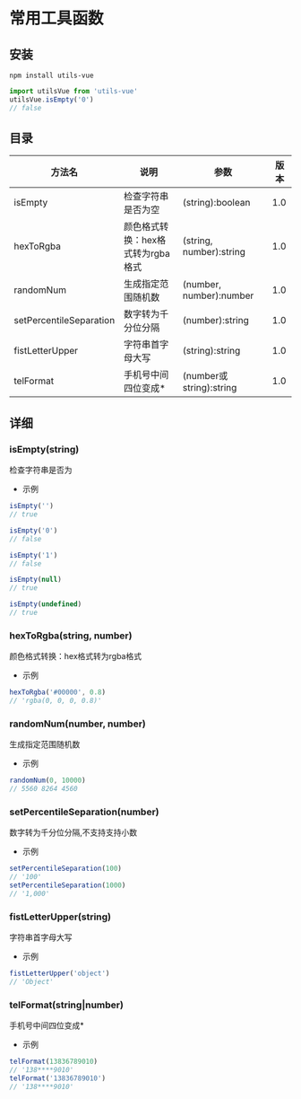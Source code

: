 # 常用工具函数

## 安装

`npm install utils-vue`

```javascript
import utilsVue from 'utils-vue'
utilsVue.isEmpty('0')
// false
```

## 目录

| 方法名                     | 说明                   | 参数                      | 版本   |
|-------------------------|----------------------|-------------------------|------|
| isEmpty                 | 检查字符串是否为空            | (string):boolean        | 1.0  |
| hexToRgba               | 颜色格式转换：hex格式转为rgba格式 | (string, number):string | 1.0  |
| randomNum               | 生成指定范围随机数            | (number, number):number | 1.0  |
| setPercentileSeparation | 数字转为千分位分隔            | (number):string         | 1.0  |
| fistLetterUpper         | 字符串首字母大写             | (string):string         | 1.0  |
| telFormat               | 手机号中间四位变成*           | (number或string):string  | 1.0  |

## 详细

### isEmpty(string)
检查字符串是否为
- 示例
```javascript
isEmpty('')
// true

isEmpty('0')
// false

isEmpty('1')
// false

isEmpty(null)
// true

isEmpty(undefined)
// true
```

### hexToRgba(string, number)
颜色格式转换：hex格式转为rgba格式
- 示例
```javascript
hexToRgba('#00000', 0.8)
// 'rgba(0, 0, 0, 0.8)'
```

### randomNum(number, number)
生成指定范围随机数
- 示例
```javascript
randomNum(0, 10000)
// 5560 8264 4560
```

### setPercentileSeparation(number)
数字转为千分位分隔,不支持支持小数
- 示例
```javascript
setPercentileSeparation(100)
// '100'
setPercentileSeparation(1000)
// '1,000'
```

### fistLetterUpper(string)
字符串首字母大写
- 示例
```javascript
fistLetterUpper('object')
// 'Object'
```

### telFormat(string|number)
手机号中间四位变成*
- 示例
```javascript
telFormat(13836789010)
// '138****9010'
telFormat('13836789010')
// '138****9010'
```